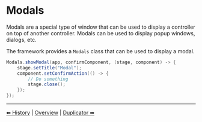 # Modals

Modals are a special type of window that can be used to display a controller on top of another controller. Modals
can be used to display popup windows, dialogs, etc.

The framework provides a `Modals` class that can be used to display a modal.

```java
Modals.showModal(app, confirmComponent, (stage, component) -> {
    stage.setTitle("Modal");
    component.setConfirmAction(() -> {
        // Do something
        stage.close();
    });
});

```

---

[⬅ History](3-history.md) | [Overview](README.md) | [Duplicator ➡](5-node-duplicator.md)